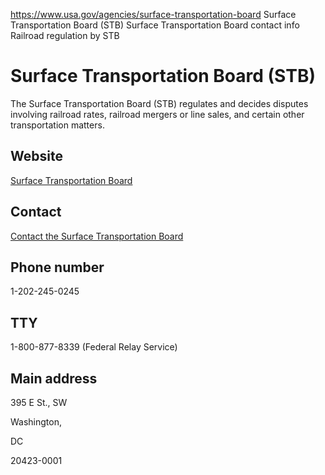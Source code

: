 

https://www.usa.gov/agencies/surface-transportation-board
Surface Transportation Board (STB)
Surface Transportation Board contact info
Railroad regulation by STB

Surface Transportation Board
(STB)
==================================

The Surface Transportation Board (STB) regulates and decides disputes involving railroad rates, railroad mergers or line sales, and certain other transportation matters.

Website
-------

[Surface Transportation Board](https://www.stb.gov/)

Contact
-------

[Contact the Surface Transportation Board](https://prod.stb.gov/)

Phone number
------------

1-202-245-0245

TTY
---

1-800-877-8339 (Federal Relay Service)

Main address
------------

395 E St., SW

Washington,

DC

20423-0001
